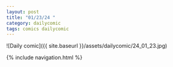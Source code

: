 ```yaml
---
layout: post
title: "01/23/24 "
category: dailycomic
tags: comics dailycomic
---
```

![Daily comic]({{ site.baseurl }}/assets/dailycomic/24_01_23.jpg)

{% include navigation.html %}

